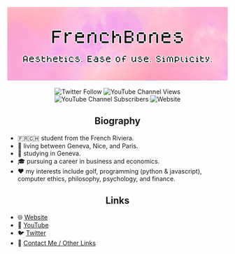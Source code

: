 <p align="center">
  <img src="assets/github-banner.png">
</p>

<p align="center">
  <img alt="Twitter Follow" src="https://img.shields.io/twitter/follow/bonnss_?style=for-the-badge">
  <img alt="YouTube Channel Views" src="https://img.shields.io/youtube/channel/views/UCZU88NMaYcEHoOJjukq_q6A?label=YouTube%20Views&style=for-the-badge">
  <img alt="YouTube Channel Subscribers" src="https://img.shields.io/youtube/channel/subscribers/UCZU88NMaYcEHoOJjukq_q6A?label=YouTube%20Subcribers&style=for-the-badge">
  <img alt="Website" src="https://img.shields.io/website?style=for-the-badge&url=https%3A%2F%2Ffrenchbones.net">
</p>

<h2 align="center">Biography</h2>
<p>
  <ul>
    <li>🇫🇷🇨🇭 student from the French Riviera.</li>
    <li>📍 living between Geneva, Nice, and Paris.</li>
    <li>📖 studying in Geneva.</li>
    <li>🎓 pursuing a career in business and economics.</li>
    <li>❤️ my interests include golf, programming (python & javascript), computer ethics, philosophy, psychology, and finance.</li>
  </ul>
</p>

<h2 align="center">Links</h2>
<p>
  <ul>
    <li>🌐 <a href="https://frenchbones.net/">Website</a></li>
    <li>🎥 <a href="https://www.youtube.com/channel/UCZU88NMaYcEHoOJjukq_q6A">YouTube</a></li>
    <li>🐦 <a href="https://twitter.com/bonnss_">Twitter</a></li>
    <li>📧 <a href="https://frenchbones.net/contact">Contact Me / Other Links</a></li>
  <ul>
<p>
